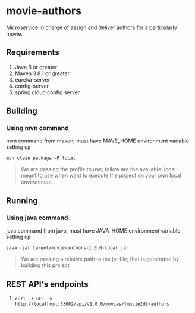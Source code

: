 # movie-authors

Microservice in charge of assign and deliver authors 
for a particularly movie.

## Requirements

1. Java 8 or greater
2. Maven 3.8.1 or greater
3. eureka-server
4. config-server
5. spring cloud config server

## Building

### Using mvn command

mvn command from maven, must have MAVE_HOME environment variable setting up

`mvn clean package -P local`

> We are passing the profile to use; follow are the available:
> local : meant to use when want to execute the project on your own local environment

## Running

### Using java command

java command from java, must have JAVA_HOME environment variable setting up

`java -jar target/movie-authors-1.0.0-local.jar`

> We are passing a relative path to the jar file; that is generated by building this project

## REST API's endpoints

1. `curl -X GET -v http://localhost:33002/api/v1.0.0/movies/{movieId}/authors`